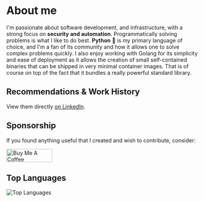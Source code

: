 # About me
I'm passionate about software development, and infrastructure, with a strong focus on **security and automation**.
Programmatically solving problems is what I like to do best.
**Python** 🐍 is my primary language of choice, and I'm a fan of its community and how it allows one to solve complex problems quickly.
I also enjoy working with Golang for its simplicity and ease of deployment as it allows the creation of small self-contained binaries that can be shipped in very minimal container images. That is of course on top of the fact that it bundles a really powerful standard library.

## Recommendations & Work History
View them directly [on LinkedIn](https://www.linkedin.com/in/agu3rra).

## Sponsorship
If you found anything useful that I created and wish to contribute, consider:

<a href="https://www.buymeacoffee.com/agu3rra" target="_blank"><img src="https://cdn.buymeacoffee.com/buttons/v2/default-yellow.png" alt="Buy Me A Coffee" style="height: 35px !important;width: 120px !important;" ></a>

## Top Languages
![Top Languages](https://github-readme-stats.vercel.app/api/top-langs/?username=agu3rra&layout=compact)
